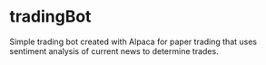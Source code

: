 # tradingBot
Simple trading bot created with Alpaca for paper trading that uses sentiment analysis of current news to determine trades.
